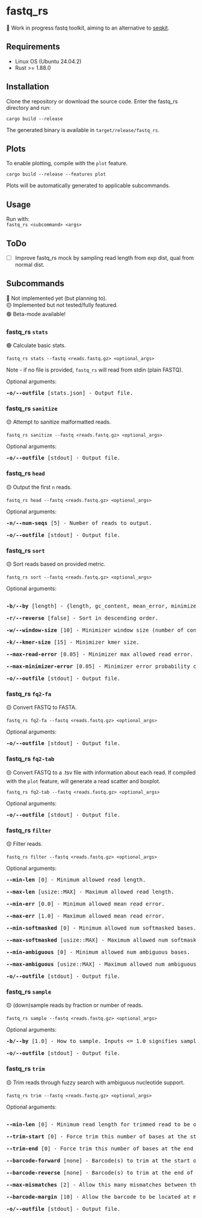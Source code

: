 # fastq_rs
🚧 Work in progress fastq toolkit, aiming to an alternative to [seqkit](https://github.com/shenwei356/seqkit/).

## Requirements
- Linux OS (Ubuntu 24.04.2)
- Rust >= 1.88.0

## Installation
Clone the repository or download the source code. Enter the fastq_rs directory and run:<br>

`cargo build --release`

The generated binary is available in `target/release/fastq_rs`.

## Plots
To enable plotting, compile with the `plot` feature.<br>

`cargo build --release --features plot`<br>

Plots will be automatically generated to applicable subcommands.

## Usage
Run with:<br>
`fastq_rs <subcommand> <args>`<br>

## ToDo
- [ ] Improve fastq_rs mock by sampling read length from exp dist, qual from normal dist.

## Subcommands
🔴 Not implemented yet (but planning to).<br>
🟡 Implemented but not tested/fully featured.<br>
🟢 Beta-mode available!

### fastq_rs `stats`
🟢 Calculate basic stats.

`fastq_rs stats --fastq <reads.fastq.gz> <optional_args>`

Note - if no file is provided, `fastq_rs` will read from stdin (plain FASTQ).

Optional arguments:
<pre>
<b>-o/--outfile</b> [stats.json] - Output file.
</pre>

### fastq_rs `sanitize`
🟡 Attempt to sanitize malformatted reads.

`fastq_rs sanitize --fastq <reads.fastq.gz> <optional_args>`

Optional arguments:
<pre>
<b>-o/--outfile</b> [stdout] - Output file.
</pre>

### fastq_rs `head`
🟡 Output the first `n` reads.

`fastq_rs head --fastq <reads.fastq.gz> <optional_args>`

Optional arguments:
<pre>
<b>-n/--num-seqs</b> [5] - Number of reads to output.

<b>-o/--outfile</b> [stdout] - Output file.
</pre>

### fastq_rs `sort`
🟡 Sort reads based on provided metric.

`fastq_rs sort --fastq <reads.fastq.gz> <optional_args>`

Optional arguments:
<pre>

<b>-b/--by</b> [length] - {length, gc_content, mean_error, minimizers}

<b>-r/--reverse</b> [false] - Sort in descending order.

<b>-w/--window-size</b> [10] - Minimizer window size (number of consecutive kmers).

<b>-k/--kmer-size</b> [15] - Minimizer kmer size.

<b>--max-read-error</b> [0.05] - Minimizer max allowed read error. Reads with higher error rates will generate zero valid minimizers.

<b>--max-minimizer-error</b> [0.05] - Minimizer error probability cutoff.

<b>-o/--outfile</b> [stdout] - Output file.
</pre>

### fastq_rs `fq2-fa`
🟡 Convert FASTQ to FASTA.

`fastq_rs fq2-fa --fastq <reads.fastq.gz> <optional_args>`

Optional arguments:
<pre>
<b>-o/--outfile</b> [stdout] - Output file.
</pre>

### fastq_rs `fq2-tab`
🟡 Convert FASTQ to a .tsv file with information about each read. If compiled with the `plot` feature, will generate a read scatter and boxplot.

`fastq_rs fq2-tab --fastq <reads.fastq.gz> <optional_args>`

Optional arguments:
<pre>
<b>-o/--outfile</b> [stdout] - Output file.
</pre>


### fastq_rs `filter`
🟡 Filter reads.

`fastq_rs filter --fastq <reads.fastq.gz> <optional_args>`

Optional arguments:
<pre>
<b>--min-len</b> [0] - Minimum allowed read length.

<b>--max-len</b> [usize::MAX] - Maximum allowed read length.

<b>--min-err</b> [0.0] - Minimum allowed mean read error.

<b>--max-err</b> [1.0] - Maximum allowed mean read error.

<b>--min-softmasked</b> [0] - Minimum allowed num softmasked bases.

<b>--max-softmasked</b> [usize::MAX] - Maximum allowed num softmasked bases.

<b>--min-ambiguous</b> [0] - Minimum allowed num ambiguous bases.

<b>--max-ambiguous</b> [usize::MAX] - Maximum allowed num ambiguous bases.

<b>-o/--outfile</b> [stdout] - Output file.
</pre>

### fastq_rs `sample`
🟡 (down)sample reads by fraction or number of reads.

`fastq_rs sample --fastq <reads.fastq.gz> <optional_args>`

Optional arguments:
<pre>
<b>-b/--by</b> [1.0] - How to sample. Inputs <= 1.0 signifies sampling by fraction. Inputs > 1.0 signifies sampling by (whole) number of reads.

<b>-o/--outfile</b> [stdout] - Output file.
</pre>

### fastq_rs `trim`
🟡 Trim reads through fuzzy search with ambiguous nucleotide support.

`fastq_rs trim --fastq <reads.fastq.gz> <optional_args>`

Optional arguments:
<pre>

<b>--min-len</b> [0] - Minimum read length for trimmed read to be outputted.

<b>--trim-start</b> [0] - Force trim this number of bases at the start of all reads.

<b>--trim-end</b> [0] - Force trim this number of bases at the end of all reads.

<b>--barcode-forward</b> [none] - Barcode(s) to trim at the start of the read. Must be provided in 5' -> 3' direction.

<b>--barcode-reverse</b> [none] - Barcode(s) to trim at the end of the read. Must be provided in 5' -> 3' direction.

<b>--max-mismatches</b> [2] - Allow this many mismatches between the barcode and the read.

<b>--barcode-margin</b> [10] - Allow the barcode to be located at most this number of bases from the start/end of the read.

<b>-o/--outfile</b> [stdout] - Output file.
</pre>

